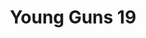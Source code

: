 ---
attached_collection: collections/wired-gunsite.md
attached_link: 
block_aspect_ratio: ratio-16x9
blog_block_cover: https://d1sf55qlb7p6hz.cloudfront.net/01a.jpg
blog_header: 
caption: "Judge and The New Procrastinator's Guide"
content: >-
  Being asked to be a part of the Young Guns jury is both humbling and
  inspiring. As a past winner and 3-time judge, I am always blown away by the
  level of work being produced by the next generation. In it’s 19th year, the
  _One Clubs Young Guns_ competition recognizes the world’s best working in
  film, photography, advertising, illustration, graphic design, animation,
  architecture, typography, music, and sound design age 30 and under.


  For the annual _The New Procrastinator’s Guid to Entering Young Guns_ judges
  Gemma O’brien, Amber Vittoria, Sekani Solomon, Kellie Cambpell-Illingworth,
  Chad Michael Joyce N. Ho, Wendy W. Fok, Brian Gartside, and I share our
  insights to preparing entries and thoughts on procrastination. Head here to
  read the full article and see my contribution bellow.


  Winners will be unveiled on October 27th and will be celebrated at Sony Hall
  in New York City on Wednesday, November 17th.


  **The New Procrastinator’s Guide to Entering Young Guns**  

  Jesse Rieser  

  Photographer  

  YG9 Winner  

  YG19 Judge


  > _If you don’t procrastinate, there is a strong chance we can’t be friends
  (half joking. sorta). I’ve procrastinated as long as I can remember. And at
  every stage. Elementary school book reports, university term papers, client
  deadlines, grant proposals… all of it. Look, I get it. Besides, everything is
  a little spicier when the clock is ticking, and the pressure is on._

  >

  > _But don’t let my fondness of chaos come off as an endorsement to craft an
  entry in disarray. I have had the honor of jurying three winning classes and I
  want to help position yourself to stand out in a hyper-competitive field._

  >

  > _When compiling your entry, my first point of advice is stylistic
  consistency. I want to be able to look at work and immediately say “That looks
  like the work of so and so.” Second is to think about the uniqueness of you.
  Think about how only you see the world the way you do; this is your most
  valuable currency. These sensibilities should consistently spill into both
  your client and personal works. I will always value a fresh and unique point
  of view over awards and high-profile client work with stylistic
  inconsistencies. Embrace your vision and push your_

  >

  > _creative currency, the awards and clients will come later. And often._
date: 
news_category:
  - press
theme_color: B9F1A8
title: Young Guns 19
post_blocks:
  - _bookshop_name: posts/media-element-static
    caption: 
    image: https://d1sf55qlb7p6hz.cloudfront.net/YG19_Y.jpg
    width: 25
  - _bookshop_name: posts/media-element-static
    caption: 
    image: https://d1sf55qlb7p6hz.cloudfront.net/YG19_G.jpg
    width: 25
  - _bookshop_name: posts/media-element-static
    caption: 
    image: https://d1sf55qlb7p6hz.cloudfront.net/YG19_1.jpg
    width: 25
  - _bookshop_name: posts/media-element-static
    caption: 
    image: https://d1sf55qlb7p6hz.cloudfront.net/YG19_9.jpg
    width: 25
  - _bookshop_name: posts/media-row-static
  - _bookshop_name: posts/media-element-static
    caption: 
    image: https://d1sf55qlb7p6hz.cloudfront.net/jury2.jpg
    width: 100
blog_slider:
  - _bookshop_name: posts/media-motion-id
    show_controls: false
    vimeo_id: 618420931
  - _bookshop_name: posts/media-element-url
    image: https://d1sf55qlb7p6hz.cloudfront.net/01_article.jpg
---